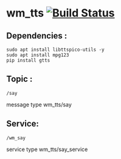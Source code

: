 # wm_tts [![Build Status](https://travis-ci.org/WalkingMachine/wm_tts.svg?branch=master)](https://travis-ci.org/WalkingMachine/wm_tts)

## Dependencies :

`sudo apt install libttspico-utils -y`  
`sudo apt install mpg123`  
`pip install gtts`  

## Topic :

```/say```

message type wm_tts/say


## Service:

```/wm_say```

service type wm_tts/say_service
